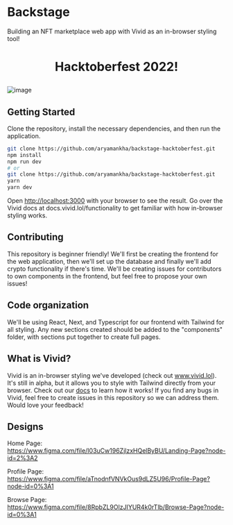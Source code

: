 # Backstage
Building an NFT marketplace web app with Vivid as an in-browser styling tool!
<h1>
  <p align="center" ><b>
   Hacktoberfest 2022!
    </b> </p>
</h1>


![image](https://user-images.githubusercontent.com/75615789/192692200-a4155b0d-bdc3-4a05-9747-ea7d2d6f665b.png)

## Getting Started

Clone the repository, install the necessary dependencies, and then run the application. 

```bash
git clone https://github.com/aryamankha/backstage-hacktoberfest.git
npm install
npm run dev
# or
git clone https://github.com/aryamankha/backstage-hacktoberfest.git
yarn
yarn dev
```

Open [http://localhost:3000](http://localhost:3000) with your browser to see the result. Go over the Vivid docs at docs.vivid.lol/functionality to get familiar with how in-browser styling works. 
    
## Contributing
This repository is beginner friendly! We'll first be creating the frontend for the web application, then we'll set up the database and finally we'll add crypto functionality if there's time. We'll be creating issues for contributors to own components in the frontend, but feel free to propose your own issues!
    
## Code organization
We'll be using React, Next, and Typescript for our frontend with Tailwind for all styling. Any new sections created should be added to the "components" folder, with sections put together to create full pages. 
    
## What is Vivid?
Vivid is an in-browser styling we've developed (check out www.vivid.lol). It's still in alpha, but it allows you to style with Tailwind directly from your browser. Check out our [docs](docs.vivid.lol/functionality) to learn how it works! If you find any bugs in Vivid, feel free to create issues in this repository so we can address them. Would love your feedback!
    
## Designs
Home Page: https://www.figma.com/file/I03uCw196ZjlzxHQelByBU/Landing-Page?node-id=2%3A2
    
Profile Page: https://www.figma.com/file/aTnodnfVNVkOus9dLZ5U96/Profile-Page?node-id=0%3A1
    
Browse Page: https://www.figma.com/file/8RpbZL9OlzJIYUR4k0rTlb/Browse-Page?node-id=0%3A1

